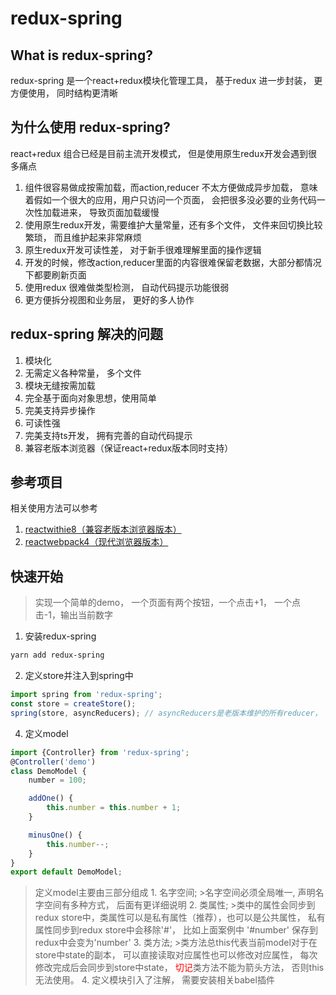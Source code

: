 # redux-spring
## What is redux-spring?
redux-spring 是一个react+redux模块化管理工具， 基于redux 进一步封装， 更方便使用， 同时结构更清晰
## 为什么使用 redux-spring?
react+redux 组合已经是目前主流开发模式， 但是使用原生redux开发会遇到很多痛点
1. 组件很容易做成按需加载，而action,reducer 不太方便做成异步加载， 意味着假如一个很大的应用，用户只访问一个页面， 会把很多没必要的业务代码一次性加载进来， 导致页面加载缓慢
2. 使用原生redux开发，需要维护大量常量，还有多个文件， 文件来回切换比较繁琐， 而且维护起来非常麻烦
3. 原生redux开发可读性差， 对于新手很难理解里面的操作逻辑
4. 开发的时候，修改action,reducer里面的内容很难保留老数据，大部分都情况下都要刷新页面
5. 使用redux 很难做类型检测， 自动代码提示功能很弱
6. 更方便拆分视图和业务层， 更好的多人协作

## redux-spring 解决的问题
1. 模块化
2. 无需定义各种常量， 多个文件
3. 模块无缝按需加载
4. 完全基于面向对象思想，使用简单
5. 完美支持异步操作
6. 可读性强
7. 完美支持ts开发， 拥有完善的自动代码提示
8. 兼容老版本浏览器（保证react+redux版本同时支持）

## 参考项目
相关使用方法可以参考

1.  [reactwithie8（兼容老版本浏览器版本）](https://github.com/sampsonli/reactwithie8)
2.  [reactwebpack4（现代浏览器版本）](https://github.com/sampsonli/reactwebpack4)

## 快速开始
> 实现一个简单的demo， 一个页面有两个按钮，一个点击+1， 一个点击-1，输出当前数字
1. 安装redux-spring
~~~bash
yarn add redux-spring
~~~
2. 定义store并注入到spring中
~~~javascript
import spring from 'redux-spring';
const store = createStore();
spring(store, asyncReducers); // asyncReducers是老版本维护的所有reducer， 新开项目可以不用传
~~~
4. 定义model
~~~javascript
import {Controller} from 'redux-spring';
@Controller('demo')
class DemoModel {
    number = 100;

    addOne() {
		this.number = this.number + 1;
	}

    minusOne() {
		this.number--;
	}
}
export default DemoModel;
~~~
>定义model主要由三部分组成
	1. 名字空间;
		>名字空间必须全局唯一,  声明名字空间有多种方式， 后面有更详细说明
	2. 类属性;
		>类中的属性会同步到redux store中，类属性可以是私有属性（推荐），也可以是公共属性， 私有属性同步到redux store中会移除'#'， 比如上面案例中 '#number' 保存到redux中会变为'number'
	3. 类方法;
		>类方法总this代表当前model对于在store中state的副本， 可以直接读取对应属性也可以修改对应属性， 每次修改完成后会同步到store中state， <font color="red">切记</font>类方法不能为箭头方法， 否则this无法使用。
	4. 定义模块引入了注解， 需要安装相关babel插件

